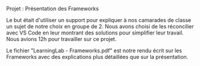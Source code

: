 Projet : Présentation des Frameworks

Le but était d'utiliser un support pour expliquer à nos camarades de classe un sujet de notre choix en groupe de 2. Nous avons choisi de les réconcilier avec VS Code en leur montrant des solutions pour simplifier leur travail. Nous avions 12h pour travailler sur ce projet.

Le fichier "LearningLab - Frameworks.pdf" est notre rendu écrit sur les Frameworks avec des explications plus détaillées que sur la présentation.
